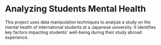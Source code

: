 # Analyzing Students Mental Health
This project uses data manipulation techniques to analyze a study on the mental health of international students at a Japanese university. It identifies key factors impacting students' well-being during their study abroad experience.
